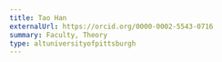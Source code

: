 ```yaml
---
title: Tao Han
externalUrl: https://orcid.org/0000-0002-5543-0716
summary: Faculty, Theory
type: altuniversityofpittsburgh
---
```

